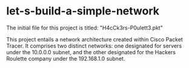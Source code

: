# let-s-build-a-simple-network
The initial file for this project is titled: "H4cCk3rs-P0ulett3.pkt"  

This project entails a network architecture created within Cisco Packet Tracer. It comprises two distinct networks: one designated for servers under the 10.0.0.0 subnet, and the other designated for the Hackers Roulette company under the 192.168.1.0 subnet.
